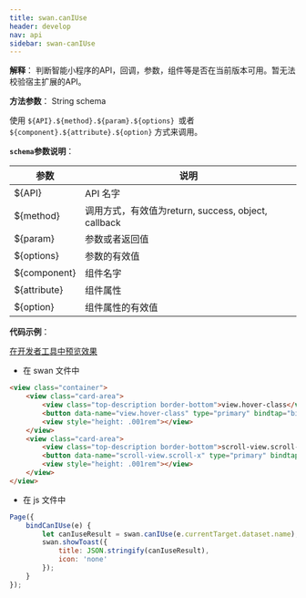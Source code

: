 ```yaml
---
title: swan.canIUse
header: develop
nav: api
sidebar: swan-canIUse
---
```



**解释**： 判断智能小程序的API，回调，参数，组件等是否在当前版本可用。暂无法校验宿主扩展的API。

**方法参数**： String schema

使用 `${API}.${method}.${param}.${options} `或者 `${component}.${attribute}.${option}` 方式来调用。

**`schema`参数说明**：

|参数  |说明 |
|---- | ---- |
|${API}  | API 名字 |
|${method} |  调用方式，有效值为return, success, object, callback   |
|${param} | 参数或者返回值  |
|${options} |参数的有效值   |
|${component} |   组件名字 |
|${attribute} | 组件属性 |
|${option}  |  组件属性的有效值 |


**代码示例**：

<a href="swanide://fragment/799d9f8fdf9d0303e24c486a48f52eb91574252240282" title="在开发者工具中预览效果" target="_self">在开发者工具中预览效果</a>

* 在 swan 文件中

```html
<view class="container">
    <view class="card-area">
        <view class="top-description border-bottom">view.hover-class</view>
        <button data-name="view.hover-class" type="primary" bindtap="bindCanIUse">canIUse</button>           
        <view style="height: .001rem"></view>
    </view>
    <view class="card-area">
        <view class="top-description border-bottom">scroll-view.scroll-x</view>
        <button data-name="scroll-view.scroll-x" type="primary" bindtap="bindCanIUse">canIUse</button>         
        <view style="height: .001rem"></view>
    </view>
</view>
```

* 在 js 文件中

```js
Page({
    bindCanIUse(e) {
        let canIuseResult = swan.canIUse(e.currentTarget.dataset.name);
        swan.showToast({
            title: JSON.stringify(canIuseResult),
            icon: 'none'
        });
    }
});
```

